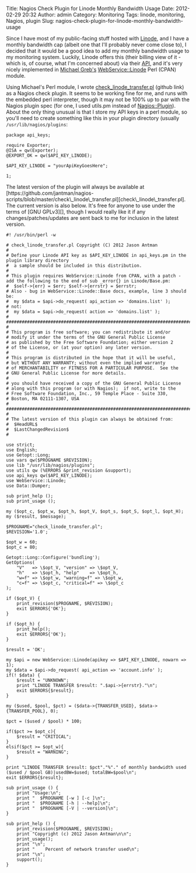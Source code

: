 Title: Nagios Check Plugin for Linode Monthly Bandwidth Usage
Date: 2012-02-29 20:32
Author: admin
Category: Monitoring
Tags: linode, monitoring, Nagios, plugin
Slug: nagios-check-plugin-for-linode-monthly-bandwidth-usage

Since I have most of my public-facing stuff hosted with [Linode][], and
I have a monthly bandwidth cap (albeit one that I'll probably never come
close to), I decided that it would be a good idea to add my monthly
bandwidth usage to my monitoring system. Luckily, Linode offers this
(their billing view of it - which is, of course, what I'm concerned
about) via their [API][], and it's very nicely implemented in [Michael
Greb's][] [WebService::Linode][] Perl (CPAN) module.

Using Michael's Perl module, I wrote [check\_linode\_transfer.pl][]
(github link) as a Nagios check plugin. It seems to be working fine for
me, and runs with the embedded perl interpreter, though it may not be
100% up to par with the Nagios plugin spec (for one, I used utils.pm
instead of [Nagios::Plugin][]). About the only thing unusual is that I
store my API keys in a perl module, so you'll need to create something
like this in your plugin directory (usually `/usr/lib/nagios/plugins`:

~~~~{.perl}
package api_keys;

require Exporter;
@ISA = qw(Exporter);
@EXPORT_OK = qw($API_KEY_LINODE);

$API_KEY_LINODE = "yourApiKeyGoesHere";

1;
~~~~

</p>
The latest version of the plugin will always be available at
[https://github.com/jantman/nagios-scripts/blob/master/check\_linode\_transfer.pl][check\_linode\_transfer.pl].
The current version is also below. It's free for anyone to use under the
terms of [GNU GPLv3][], though I would really like it if any
changes/patches/updates are sent back to me for inclusion in the latest
version.

~~~~{.perl}
#! /usr/bin/perl -w

# check_linode_transfer.pl Copyright (C) 2012 Jason Antman 
#
# Define your Linode API key as $API_KEY_LINODE in api_keys.pm in the plugin library directory
#  a sample should be included in this distribution.
#
# This plugin requires WebService::Linode from CPAN, with a patch - add the following to the end of sub _error{} in Linode/Base.pm:
#  $self->{err} = $err; $self->{errstr} = $errstr;
# Also - bug in WebService::Linode::Base docs, example, line 3 should be:
#  my $data = $api->do_request( api_action => 'domains.list' );
# not:
#  my $data = $api->do_request( action => 'domains.list' );
#
##################################################################################
#
# This program is free software; you can redistribute it and/or
# modify it under the terms of the GNU General Public License
# as published by the Free Software Foundation; either version 2
# of the License, or (at your option) any later version.
#
# This program is distributed in the hope that it will be useful,
# but WITHOUT ANY WARRANTY; without even the implied warranty
# of MERCHANTABILITY or FITNESS FOR A PARTICULAR PURPOSE.  See the
# GNU General Public License for more details.
#
# you should have received a copy of the GNU General Public License
# along with this program (or with Nagios);  if not, write to the
# Free Software Foundation, Inc., 59 Temple Place - Suite 330,
# Boston, MA 02111-1307, USA
#
##################################################################################
#
# The latest version of this plugin can always be obtained from:
#  $HeadURL$
#  $LastChangedRevision$
#

use strict;
use English;
use Getopt::Long;
use vars qw($PROGNAME $REVISION);
use lib "/usr/lib/nagios/plugins";
use utils qw (%ERRORS &print_revision &support);
use api_keys qw($API_KEY_LINODE);
use WebService::Linode;
use Data::Dumper;

sub print_help ();
sub print_usage ();

my ($opt_c, $opt_w, $opt_h, $opt_V, $opt_s, $opt_S, $opt_l, $opt_H);
my ($result, $message);

$PROGNAME="check_linode_transfer.pl";
$REVISION='1.0';

$opt_w = 60;
$opt_c = 80;

Getopt::Long::Configure('bundling');
GetOptions(
    "V"   => \$opt_V, "version" => \$opt_V,
    "h"   => \$opt_h, "help"    => \$opt_h,
    "w=f" => \$opt_w, "warning=f" => \$opt_w,
    "c=f" => \$opt_c, "critical=f" => \$opt_c
);

if ($opt_V) {
    print_revision($PROGNAME, $REVISION);
    exit $ERRORS{'OK'};
}

if ($opt_h) {
    print_help();
    exit $ERRORS{'OK'};
}

$result = 'OK';

my $api = new WebService::Linode(apikey => $API_KEY_LINODE, nowarn => 1);
my $data = $api->do_request( api_action => 'account.info' );
if(! $data) {
    $result = "UNKNOWN";
    print "LINODE TRANSFER $result: ".$api->{errstr}."\n";
    exit $ERRORS{$result};
}

my ($used, $pool, $pct) = ($data->{TRANSFER_USED}, $data->{TRANSFER_POOL}, 0);

$pct = ($used / $pool) * 100;

if($pct >= $opt_c){
    $result = "CRITICAL";
}
elsif($pct >= $opt_w){
    $result = "WARNING";
}

print "LINODE TRANSFER $result: $pct"."%"." of monthly bandwidth used ($used / $pool GB)|usedBW=$used; totalBW=$pool\n";
exit $ERRORS{$result};

sub print_usage () {
    print "Usage:\n";
    print "  $PROGNAME [-w ] [-c ]\n";
    print "  $PROGNAME [-h | --help]\n";
    print "  $PROGNAME [-V | --version]\n";
}

sub print_help () {
    print_revision($PROGNAME, $REVISION);
    print "Copyright (c) 2012 Jason Antman\n\n";
    print_usage();
    print "\n";
    print "    Percent of network transfer used\n";
    print "\n";
    support();
}
~~~~

  [Linode]: http://www.linode.com/?r=5c8ad2931b410b55455aadbcf0a8d86d6f698a91
  [API]: http://www.linode.com/api/
  [Michael Greb's]: http://michael.thegrebs.com/
  [WebService::Linode]: http://search.cpan.org/~mikegrb/WebService-Linode/
  [check\_linode\_transfer.pl]: https://github.com/jantman/nagios-scripts/blob/master/check_linode_transfer.pl
  [Nagios::Plugin]: http://search.cpan.org/~tonvoon/Nagios-Plugin-0.36/lib/Nagios/Plugin.pm
  [GNU GPLv3]: http://www.gnu.org/licenses/gpl.html

